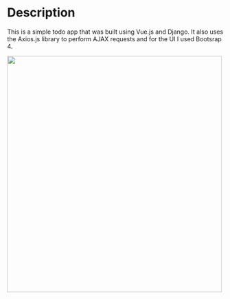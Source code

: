 # Description
This is a simple todo app that was built using Vue.js and Django. It also uses the Axios.js library to perform AJAX requests and for the UI I used Bootsrap 4.

<img src="https://github.com/KennethSC/Django-TODO/tree/master/app/todo/static/images/todo.gif" width="500" height="550">